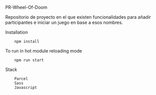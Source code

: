 PR-Wheel-Of-Doom

Repositorio de proyecto en el que existen funcionalidades para añadir participantes e iniciar un juego en base a esos nombres.

Installation

        npm install

To run in hot module reloading mode

        npm run start

Stack

        Parcel
        Sass
        Javascript
